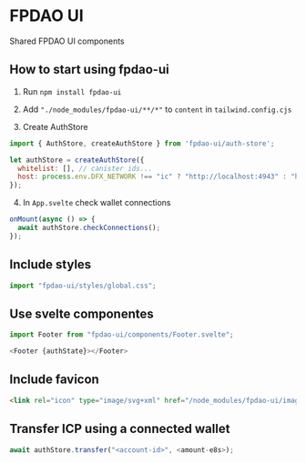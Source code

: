 # FPDAO UI

Shared FPDAO UI components

## How to start using fpdao-ui

1. Run `npm install fpdao-ui`

2. Add `"./node_modules/fpdao-ui/**/*"` to `content` in `tailwind.config.cjs`

3. Create AuthStore
```js
import { AuthStore, createAuthStore } from 'fpdao-ui/auth-store';

let authStore = createAuthStore({
  whitelist: [], // canister ids...
  host: process.env.DFX_NETWORK !== "ic" ? "http://localhost:4943" : "https://icp0.io",
});
```

4. In `App.svelte` check wallet connections
```js
onMount(async () => {
  await authStore.checkConnections();
});
```

## Include styles
```js
import "fpdao-ui/styles/global.css";
```

## Use svelte componentes
```js
import Footer from "fpdao-ui/components/Footer.svelte";

<Footer {authState}></Footer>
```

## Include favicon
```html
<link rel="icon" type="image/svg+xml" href="/node_modules/fpdao-ui/images/fpd-logo.svg" />
```

## Transfer ICP using a connected wallet
```js
await authStore.transfer("<account-id>", <amount-e8s>);
```
